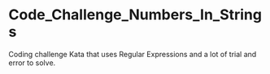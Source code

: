 # Code_Challenge_Numbers_In_Strings
Coding challenge Kata that uses Regular Expressions and a lot of trial and error to solve.
